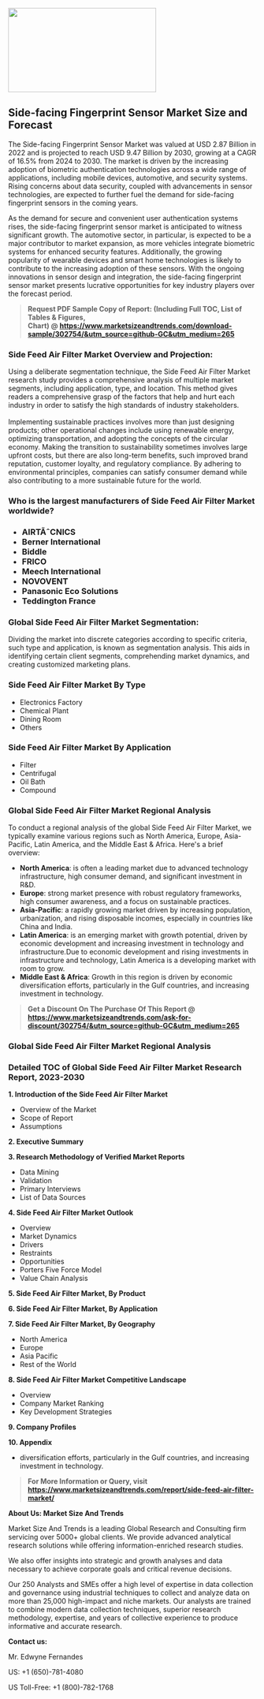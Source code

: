 <p><img class="alignnone size-medium wp-image-20088" src="https://ffe5etoiles.com/wp-content/uploads/2024/12/MST1-300x171.png" alt="" width="300" height="171" /></p><h2>Side-facing Fingerprint Sensor Market Size and Forecast</h2><p>The Side-facing Fingerprint Sensor Market was valued at USD 2.87 Billion in 2022 and is projected to reach USD 9.47 Billion by 2030, growing at a CAGR of 16.5% from 2024 to 2030. The market is driven by the increasing adoption of biometric authentication technologies across a wide range of applications, including mobile devices, automotive, and security systems. Rising concerns about data security, coupled with advancements in sensor technologies, are expected to further fuel the demand for side-facing fingerprint sensors in the coming years.</p><p>As the demand for secure and convenient user authentication systems rises, the side-facing fingerprint sensor market is anticipated to witness significant growth. The automotive sector, in particular, is expected to be a major contributor to market expansion, as more vehicles integrate biometric systems for enhanced security features. Additionally, the growing popularity of wearable devices and smart home technologies is likely to contribute to the increasing adoption of these sensors. With the ongoing innovations in sensor design and integration, the side-facing fingerprint sensor market presents lucrative opportunities for key industry players over the forecast period.</p></p><blockquote id="" class=""><strong>Request PDF Sample Copy of Report: (Including Full TOC, List of Tables &amp; Figures, Chart)&nbsp;@&nbsp;<strong><a href="https://www.marketsizeandtrends.com/download-sample/302754/&utm_source=github-GC&utm_medium=265" target="_blank">https://www.marketsizeandtrends.com/download-sample/302754/&utm_source=github-GC&utm_medium=265</a></strong></strong></blockquote><h3 id="" class="">Side Feed Air Filter Market&nbsp;Overview and Projection:</h3><p id="" class="">Using a deliberate segmentation technique, the Side Feed Air Filter Market research study provides a comprehensive analysis of multiple market segments, including application, type, and location. This method gives readers a comprehensive grasp of the factors that help and hurt each industry in order to satisfy the high standards of industry stakeholders. <br /> <br />Implementing sustainable practices involves more than just designing products; other operational changes include using renewable energy, optimizing transportation, and adopting the concepts of the circular economy. Making the transition to sustainability sometimes involves large upfront costs, but there are also long-term benefits, such improved brand reputation, customer loyalty, and regulatory compliance. By adhering to environmental principles, companies can satisfy consumer demand while also contributing to a more sustainable future for the world.</p><h3 id="" class="">Who is the largest manufacturers of&nbsp;Side Feed Air Filter Market worldwide?</h3><h3 class=""><p><ul><li>AIRTÃˆCNICS </li><li> Berner International </li><li> Biddle </li><li> FRICO </li><li> Meech International </li><li> NOVOVENT </li><li> Panasonic Eco Solutions </li><li> Teddington France</li></ul></p></h3><h3 id="" class="">Global&nbsp;Side Feed Air Filter Market Segmentation:</h3><p id="" class="">Dividing the market into discrete categories according to specific criteria, such type and application, is known as segmentation analysis. This aids in identifying certain client segments, comprehending market dynamics, and creating customized marketing plans.</p><h3 id="" class="">Side Feed Air Filter Market&nbsp;By Type</h3><p><p><ul><li>Electronics Factory</li><li> Chemical Plant</li><li> Dining Room</li><li> Others</p></li></ul></p></p><h3 id="" class="">Side Feed Air Filter Market&nbsp;By Application</h3><p class=""><p><ul><li>Filter</li><li> Centrifugal</li><li> Oil Bath</li><li> Compound</li></ul></p></p><h3 id="" class="">Global Side Feed Air Filter Market Regional Analysis</h3><p id="" class="">To conduct a regional analysis of the global Side Feed Air Filter Market, we typically examine various regions such as North America, Europe, Asia-Pacific, Latin America, and the Middle East &amp; Africa. Here's a brief overview:</p><ul><li><strong>North America</strong>: is often a leading market due to advanced technology infrastructure, high consumer demand, and significant investment in R&amp;D.</li><li><strong>Europe</strong>: strong market presence with robust regulatory frameworks, high consumer awareness, and a focus on sustainable practices.</li><li><strong>Asia-Pacific</strong>: a rapidly growing market driven by increasing population, urbanization, and rising disposable incomes, especially in countries like China and India.</li><li><strong>Latin America</strong>: is an emerging market with growth potential, driven by economic development and increasing investment in technology and infrastructure.Due to economic development and rising investments in infrastructure and technology, Latin America is a developing market with room to grow.</li><li><strong>Middle East &amp; Africa</strong>: Growth in this region is driven by economic diversification efforts, particularly in the Gulf countries, and increasing investment in technology.</li></ul><blockquote id="" class=""><strong>Get a Discount On The Purchase Of This Report @ <strong><a href="https://www.marketsizeandtrends.com/ask-for-discount/302754/&utm_source=github-GC&utm_medium=265" target="_blank">https://www.marketsizeandtrends.com/ask-for-discount/302754/&utm_source=github-GC&utm_medium=265</a></strong></strong></blockquote><h3 id="" class="">Global Side Feed Air Filter Market Regional Analysis</h3><h3 id="" class="">Detailed TOC of Global Side Feed Air Filter Market Research Report, 2023-2030</h3><p id="" class=""><strong>1. Introduction of the Side Feed Air Filter Market</strong></p><ul><li>Overview of the Market</li><li>Scope of Report</li><li>Assumptions</li></ul><p id="" class=""><strong>2. Executive Summary</strong></p><p id="" class=""><strong>3. Research Methodology of Verified Market Reports</strong></p><ul><li>Data Mining</li><li>Validation</li><li>Primary Interviews</li><li>List of Data Sources</li></ul><p id="" class=""><strong>4. Side Feed Air Filter Market Outlook</strong></p><ul><li>Overview</li><li>Market Dynamics</li><li>Drivers</li><li>Restraints</li><li>Opportunities</li><li>Porters Five Force Model</li><li>Value Chain Analysis</li></ul><p id="" class=""><strong>5. Side Feed Air Filter Market, By Product</strong></p><p id="" class=""><strong>6. Side Feed Air Filter Market, By Application</strong></p><p id="" class=""><strong>7. Side Feed Air Filter Market, By Geography</strong></p><ul><li>North America</li><li>Europe</li><li>Asia Pacific</li><li>Rest of the World</li></ul><p id="" class=""><strong>8. Side Feed Air Filter Market Competitive Landscape</strong></p><ul><li>Overview</li><li>Company Market Ranking</li><li>Key Development Strategies</li></ul><p id="" class=""><strong>9. Company Profiles</strong></p><p id="" class=""><strong>10. Appendix</strong></p><ul><li>diversification efforts, particularly in the Gulf countries, and increasing investment in technology.</li></ul><blockquote id="" class=""><strong>For More Information or Query, visit <strong><strong><a href="https://www.marketsizeandtrends.com/report/side-feed-air-filter-market/" target="_blank">https://www.marketsizeandtrends.com/report/side-feed-air-filter-market/</a></strong></strong></strong></blockquote><p id="" class=""><strong>About Us: Market Size And Trends</strong></p><p id="" class="">Market Size And Trends is a leading Global Research and Consulting firm servicing over 5000+ global clients. We provide advanced analytical research solutions while offering information-enriched research studies.</p><p id="" class="">We also offer insights into strategic and growth analyses and data necessary to achieve corporate goals and critical revenue decisions.</p><p id="" class="">Our 250 Analysts and SMEs offer a high level of expertise in data collection and governance using industrial techniques to collect and analyze data on more than 25,000 high-impact and niche markets. Our analysts are trained to combine modern data collection techniques, superior research methodology, expertise, and years of collective experience to produce informative and accurate research.</p><p id="" class=""><strong>Contact us:</strong></p><p id="" class="">Mr. Edwyne Fernandes</p><p id="" class="">US: +1 (650)-781-4080</p><p id="" class="">US Toll-Free: +1 (800)-782-1768</p>
